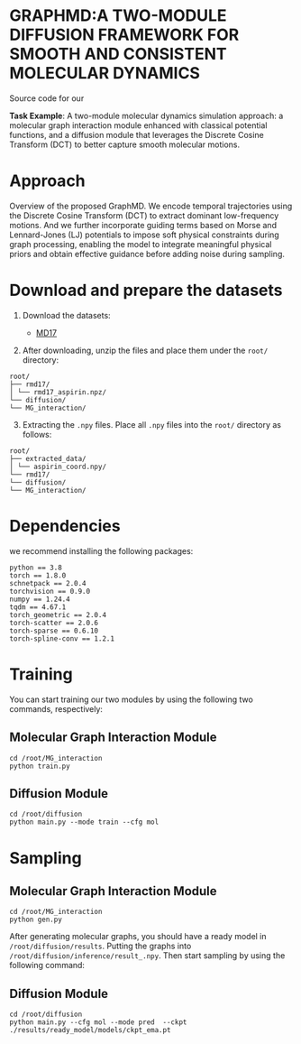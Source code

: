 # GRAPHMD:A TWO-MODULE DIFFUSION FRAMEWORK FOR SMOOTH AND CONSISTENT MOLECULAR DYNAMICS
Source code for our 

**Task Example**: A two-module molecular dynamics simulation approach: a molecular graph interaction module enhanced with classical potential functions, and a diffusion module that leverages the Discrete Cosine Transform (DCT) to better capture smooth molecular motions.


# Approach

Overview of the proposed GraphMD. We encode temporal trajectories using the Discrete Cosine Transform (DCT) to extract dominant low-frequency motions. And we further incorporate guiding terms based on Morse and Lennard-Jones (LJ) potentials to impose soft physical constraints during graph processing, enabling the model to integrate meaningful physical priors and obtain effective guidance before adding noise during sampling.



# Download and prepare the datasets
1. Download the datasets:

   - [MD17](https://figshare.com/articles/Revised_MD17_dataset_rMD17_/12672038/3)

2. After downloading, unzip the files and place them under the `root/` directory:

```
root/
├── rmd17/
│ └── rmd17_aspirin.npz/
└── diffusion/
└── MG_interaction/
```

3. Extracting the `.npy` files.  Place all `.npy` files into the `root/` directory as follows:

```
root/
├── extracted_data/
│ └── aspirin_coord.npy/
└── rmd17/
└── diffusion/
└── MG_interaction/
```
# Dependencies
we recommend installing the following packages:

```
python == 3.8
torch == 1.8.0
schnetpack == 2.0.4
torchvision == 0.9.0
numpy == 1.24.4
tqdm == 4.67.1
torch_geometric == 2.0.4
torch-scatter == 2.0.6
torch-sparse == 0.6.10
torch-spline-conv == 1.2.1
```

# Training
You can start training our two modules by using the following two commands, respectively:

## Molecular Graph Interaction Module
```
cd /root/MG_interaction
python train.py
```

## Diffusion Module
```
cd /root/diffusion
python main.py --mode train --cfg mol
```

# Sampling


## Molecular Graph Interaction Module
```
cd /root/MG_interaction
python gen.py
```

After generating molecular graphs, you should have a ready model in `/root/diffusion/results`. Putting the graphs into `/root/diffusion/inference/result_.npy`. Then start sampling by using the following command:

## Diffusion Module
```
cd /root/diffusion
python main.py --cfg mol --mode pred  --ckpt ./results/ready_model/models/ckpt_ema.pt 
```
